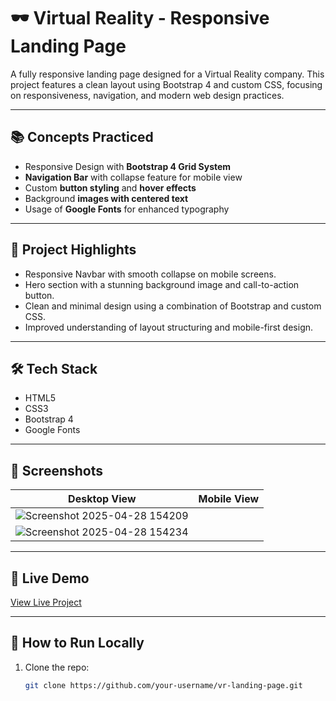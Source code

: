 # 🕶️ Virtual Reality - Responsive Landing Page

A fully responsive landing page designed for a Virtual Reality company. This project features a clean layout using Bootstrap 4 and custom CSS, focusing on responsiveness, navigation, and modern web design practices.

---

## 📚 Concepts Practiced

- Responsive Design with **Bootstrap 4 Grid System**
- **Navigation Bar** with collapse feature for mobile view
- Custom **button styling** and **hover effects**
- Background **images with centered text**
- Usage of **Google Fonts** for enhanced typography

---

## 🧠 Project Highlights

- Responsive Navbar with smooth collapse on mobile screens.
- Hero section with a stunning background image and call-to-action button.
- Clean and minimal design using a combination of Bootstrap and custom CSS.
- Improved understanding of layout structuring and mobile-first design.

---

## 🛠️ Tech Stack

- HTML5  
- CSS3  
- Bootstrap 4  
- Google Fonts

---

## 📸 Screenshots

| Desktop View | Mobile View |
| :---: | :---: |
| ![Screenshot 2025-04-28 154209](https://github.com/user-attachments/assets/568fa697-6ba1-491d-9109-e4db8ced9bd4)
 | ![Screenshot 2025-04-28 154234](https://github.com/user-attachments/assets/b1815e47-7429-4443-a975-a3461a18c99f)| 


---

## 🔗 Live Demo

[View Live Project](#) <!-- Replace with your GitHub Pages or live URL -->

---

## 🚀 How to Run Locally

1. Clone the repo:
   ```bash
   git clone https://github.com/your-username/vr-landing-page.git
